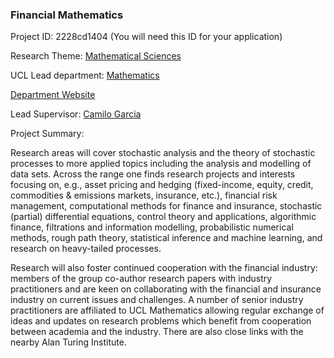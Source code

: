 ### Financial Mathematics

Project ID: 2228cd1404
(You will need this ID for your application)

Research Theme: [Mathematical Sciences](../themes/mathematical-sciences.md)

UCL Lead department: [Mathematics](../departments/mathematics.md)

[Department Website](https://www.ucl.ac.uk/maths)

Lead Supervisor: [Camilo Garcia](https://profiles.ucl.ac.uk/45384)

Project Summary:

Research areas will cover stochastic analysis and the theory of stochastic processes to more applied topics including the analysis and modelling of data sets. Across the range one finds research projects and interests focusing on, e.g., asset pricing and hedging (fixed-income, equity, credit, commodities & emissions markets, insurance, etc.), financial risk management, computational methods for finance and insurance, stochastic (partial) differential equations, control theory and applications, algorithmic finance, filtrations and information modelling, probabilistic numerical methods, rough path theory, statistical inference and machine learning, and research on heavy-tailed processes. 

Research will also foster continued cooperation with the financial industry: members of the group co-author research papers with industry practitioners and are keen on collaborating with the financial and insurance industry on current issues and challenges. A number of senior industry practitioners are affiliated to UCL Mathematics allowing regular exchange of ideas and updates on research problems which benefit from cooperation between academia and the industry. There are also close links with the nearby Alan Turing Institute.
